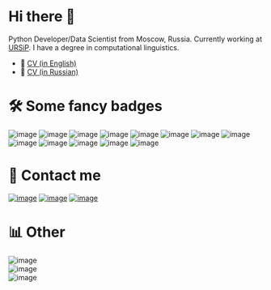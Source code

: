 # Hi there 👋
Python Developer/Data Scientist from Moscow, Russia. Currently working at [URSiP](https://www.ursip.ru). I have a degree in computational linguistics.
* 💼 [CV (in English)](https://drive.google.com/file/d/1xcQclf3LhHONAxUk9ppwO0Dm8gJCnm_a/view?usp=sharing)
* 💼 [CV (in Russian)](https://hh.ru/resume/fdc62301ff09d28f750039ed1f3045344f6c78)
# 🛠 Some fancy badges
![image](https://img.shields.io/badge/Python-FFD43B?style=for-the-badge&logo=python&logoColor=blue) ![image](https://img.shields.io/badge/Go-00ADD8?style=for-the-badge&logo=go&logoColor=white) ![image](https://img.shields.io/badge/Pandas-2C2D72?style=for-the-badge&logo=pandas&logoColor=white) ![image](https://img.shields.io/badge/Numpy-777BB4?style=for-the-badge&logo=numpy&logoColor=white) ![image](https://img.shields.io/badge/scikit_learn-F7931E?style=for-the-badge&logo=scikit-learn&logoColor=white) ![image](https://img.shields.io/badge/PyTorch-EE4C2C?style=for-the-badge&logo=pytorch&logoColor=white) ![image](https://img.shields.io/badge/Jupyter-F37626.svg?&style=for-the-badge&logo=Jupyter&logoColor=white)
 ![image](https://img.shields.io/badge/Django-092E20?style=for-the-badge&logo=django&logoColor=green) ![image](https://img.shields.io/badge/PostgreSQL-316192?style=for-the-badge&logo=postgresql&logoColor=white)
 ![image](https://img.shields.io/badge/Flask-000000?style=for-the-badge&logo=flask&logoColor=white) ![image](https://img.shields.io/badge/HTML5-E34F26?style=for-the-badge&logo=html5&logoColor=white) ![image](https://img.shields.io/badge/CSS3-1572B6?style=for-the-badge&logo=css3&logoColor=white) ![image](https://img.shields.io/badge/LaTeX-47A141?style=for-the-badge&logo=LaTeX&logoColor=white)
# 🤝 Contact me
[![image](https://img.shields.io/badge/ProtonMail-8B89CC?style=for-the-badge&logo=protonmail&logoColor=white)](mailto:vyhuholl@protonmail.com) [![image](https://img.shields.io/badge/Telegram-2CA5E0?style=for-the-badge&logo=telegram&logoColor=white)](https://t.me/olgap981) [![image](https://img.shields.io/badge/LinkedIn-0077B5?style=for-the-badge&logo=linkedin&logoColor=white)](https://www.linkedin.com/in/vyhuholl/)
# 📊 Other
 ![image](https://github-profile-summary-cards.vercel.app/api/cards/profile-details?username=vyhuholl&theme=github_dark)<br>
 ![image](https://github-readme-stats-git-masterrstaa-rickstaa.vercel.app/api?username=vyhuholl&theme=highcontrast)<br>
 ![image](https://github-readme-stats.vercel.app/api/top-langs/?username=vyhuholl&theme=highcontrast)
